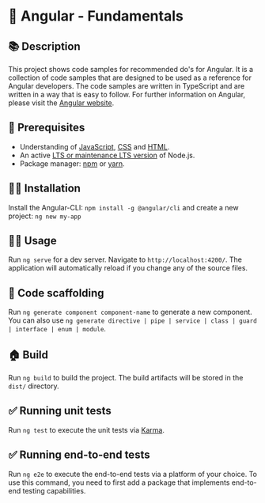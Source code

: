 # 👑 Angular - Fundamentals

## 📚 Description
This project shows code samples for recommended do's for Angular. It is a collection of code samples that are designed to be used as a reference for Angular developers. The code samples are written in TypeScript and are written in a way that is easy to follow. For further information on Angular, please visit the [Angular website](https://angular.io/).

## 📝 Prerequisites
- Understanding of [JavaScript](https://developer.mozilla.org/en-US/docs/Web/JavaScript/A_re-introduction_to_JavaScript), [CSS](https://developer.mozilla.org/en-US/docs/Learn/CSS/First_steps) and [HTML](https://developer.mozilla.org/en-US/docs/Learn/HTML/Introduction_to_HTML).
- An active [LTS or maintenance LTS version](https://nodejs.org/en/about/releases/) of Node.js.
- Package manager: [npm](https://www.npmjs.com/) or [yarn](https://yarnpkg.com/en/docs/install).

## 👩‍🔧 Installation
Install the Angular-CLI: ```npm install -g @angular/cli``` and create a new project: ```ng new my-app```

## 🏃‍♀️ Usage
Run `ng serve` for a dev server. Navigate to `http://localhost:4200/`. The application will automatically reload if you change any of the source files.

## 🤖 Code scaffolding

Run `ng generate component component-name` to generate a new component. You can also use `ng generate directive | pipe | service | class | guard | interface | enum | module`.

## 🏠 Build

Run `ng build` to build the project. The build artifacts will be stored in the `dist/` directory.

## ✅ Running unit tests

Run `ng test` to execute the unit tests via [Karma](https://karma-runner.github.io).

## ✅ Running end-to-end tests

Run `ng e2e` to execute the end-to-end tests via a platform of your choice. To use this command, you need to first add a package that implements end-to-end testing capabilities.

